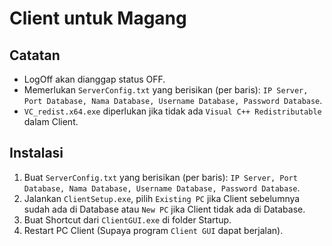 # Client untuk Magang
## Catatan
- LogOff akan dianggap status OFF.
- Memerlukan `ServerConfig.txt` yang berisikan (per baris): `IP Server, Port Database, Nama Database, Username Database, Password Database`.
- `VC_redist.x64.exe` diperlukan jika tidak ada `Visual C++ Redistributable` dalam Client.

## Instalasi
1. Buat `ServerConfig.txt` yang berisikan (per baris): `IP Server, Port Database, Nama Database, Username Database, Password Database`.
2. Jalankan `ClientSetup.exe`, pilih `Existing PC` jika Client sebelumnya sudah ada di Database atau `New PC` jika Client tidak ada di Database.
3. Buat Shortcut dari `ClientGUI.exe` di folder Startup.
4. Restart PC Client (Supaya program `Client GUI` dapat berjalan).
